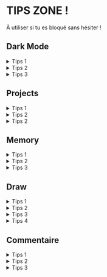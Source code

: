 # TIPS ZONE !

À utiliser si tu es bloqué sans hésiter !

## Dark Mode

<details>
   <summary>Tips 1</summary>

Dans un useEffect `onMount`, récupère le thème du localStorage.

```js
useEffect(() => {
  const savedColorScheme = localStorage.getItem(localStorageThemeKey);

  if (savedColorScheme) {
    // Si il y en a un, tu peux le setter
    return;
  }
  // ... récupère maintenant le prefers-color-scheme
}, []);
```

</details>

<details>
   <summary>Tips 2</summary>

Dans un useEffect `onMount`, si il n'y a pas de localStorage on utilise
la mediaQuery et on ajoute un event listener pour écouter les changement.

```js
useEffect(() => {
  // ... localStorage

  const isDark = window.matchMedia('(prefers-color-scheme: dark)');

  const handleChange = () => {
    // en fonction du prefers-color-scheme, tu peux setter le theme
    // 💡 isDark.matches ? ... : ...
  };

  mediaQuery.addEventListener('change', handleChange);
  handleChange();
}, []);
```

</details>

<details>
   <summary>Tips 3</summary>

Lorsqu'on change de thème, il faut sauvegarder le nouveau thème
dans le localStorage.

```js
const toggleTheme = () => {
  setTheme((prev) => {
    const newTheme = prev === 'light' ? 'dark' : 'light';
    // soit tu l'ajoutes dans le local storage ici, c'est pas top mais ça fonctionne
    return newTheme;
  });
};

useEffect(() => {
  // soit tu l'ajoutes ici
}, [theme]);
```

</details>

## Projects

<details>
  <summary>Tips 1</summary>

Idle est la valeur par défaut, et voici le reducer :

```js
function fetchReducer(state, action) {
  switch (action.type) {
    case 'pending': {
      // data et error null
    }
    case 'resolved': {
      // data: action.data
    }
    case 'rejected': {
      // error: action.error
    }
    default: {
      throw new Error(`Unhandled action type: ${action.type}`);
    }
  }
}
```

</details>

<details>
  <summary>Tips 2</summary>

Voici la fonction qui permet de fetch les données via
notre hook.

```js
const run = useCallback(() => {
  fetch(url, config)
    .then(async (res) => {
      const json = // await le json

      if (res.ok) {
        // utilise dispatch avec resolved
      } else {
        // utilise dispatch avec rejected
      }
    })
    .catch((error) => {
      // utilise dispatch avec rejected
    });
}, [config, url]);
```

</details>

<details>
  <summary>Tips 2</summary>

Le hook est ici : https://usehooks-ts.com/react-hook/use-is-mounted

```js
const run = useCallback(() => {
  fetch(url, config)
    .then(async (res) => {
      const json = await res.json();

      // Rajouter une condition ici !
      if (!isMounted()) {
        return;
      }

      // ...
    })
    .catch((error) => {
      // ICI Aussi !!

      dispatch({ type: 'rejected', error });
    });
}, [config, url]);
```

</details>

## Memory

<details>
<summary>Tips 1</summary>

Voici les states de notre context ainsi que la méthode pour savoir si c'est fini.

```js
const [cards, setCards] = useState(() => getInitialMemory()); // utiliser une fonction ici !
const [tryCount, setTryCount] = useState(0);

const isFinish = useMemo(() => isMemoryFinished(cards), [cards]); // on recherche que quand cards change
```

J'utilise useMemo pour éviter de recalculer la méthode `isMemoryFinished` chaque render.

</details>

<details>
  <summary>Tips 2</summary>

Dans la fonction `returnCard` qui est appelé lorsque qu'on clique sur
une carte, on set le state pour cette carte.

Ensuite, ce useEffect va être appelé. Je récupère toutes les cartes,
retourne et vérifie qu'il y en a 2 (car le check ne se produit que
avec deux cartes).

Et dans ce cas, je regarde si les cartes sont paires et j'ajoute
un setTimeout pour changer les states des cartes retournées en HIDE ou
FIND en fonction de `isPair`.

```js
useEffect(() => {
  const returnedCards = // récupère les cartes retournées

  // Si il y en a pas 2, on ne fait rien
  if (returnedCards.length !== 2) {
    return;
  }

  const isPair = isPairCards(returnedCards[0], returnedCards[1]);

  setTimeout(
    () => {
      // update les states en fonction de tryCount
    },
    isPair ? 400 : 1000
  );
}, [cards]);
```

</details>

<details>
  <summary>Tips 3</summary>

Voici ce que j'avais mis dans le setTimeout d'avant.

```js
setCards((prev) =>
  prev.map((card) => {
    if (card.state === CARD_STATE.RETURNED && returnedCards.includes(card)) {
      // Si c'est pair je vais mettre le state en FIND
      card.state = isPair ? CARD_STATE.FIND : CARD_STATE.HIDE;
    }
    return card;
  })
);

// incrémente aussi tryCount.
```

Et voici le début de la fonction `returnCard`

C'est quand on clique sur une carte.

```js
const returnCard = (returnedCard) => {
  // Vérifier que l'utilisateur clique sur une carte cachée

  // Récupérer toutes les cartes retournées avec .filter

  // Si il y en a plus de 2, on ne fait rien ou si la carte retournée faisait parti des cartes retournées avant (si on a recliqué dessus)
  if (/*...*/) {
    return;
  }

  // Modifie le state de la carte retournée en utilisant .map ou .find et en copiant le tableau
};
```

</details>

## Draw

<details>
  <summary>Tips 1</summary>

Voici la fonction draw :

```js
const draw = (event) => {
  if (!isDrawing.current) return;
  const context = canvas.current?.getContext('2d');
  const coordinate = getCoordinates(event, canvas.current);

  if (!context || !coordinate) return;

  if (lastCoordinate.current) {
    context.lineCap = 'round';
    context.lineJoin = 'round';
    context.beginPath();
    context.moveTo(lastCoordinate.current.x, lastCoordinate.current.y);
    context.lineTo(coordinate.x, coordinate.y);
    context.stroke();
  }

  lastCoordinate.current = coordinate;
};
```

</details>

<details>
  <summary>Tips 2</summary>

On ajoute un event mouseup sur notre useEffect !

```js
useEffect(() => {
  const handleMouseUp = () => {
    stopDrawing();
  };

  window.addEventListener('mouseup', handleMouseUp);
  return () => {
    window.removeEventListener('mouseup', handleMouseUp);
  };
}, []);
```

</details>

<details>
  <summary>Tips 3</summary>

Voici les props du draw control et un exemple de son utilisation !

```jsx
// Draw.tsx
<DrawControl
  defaultColor={DEFAULT_COLOR}
  defaultSize={DEFAULT_SIZE}
  onColorChange={(color) => {
    canvas.current.getContext('2d').strokeStyle = color;
  }}
  onSizeChange={(size) => {
    canvas.current.getContext('2d').lineWidth = size;
  }}
/>
// DrawControl.tsx
<input
  id="draw-color-picker"
  type="color"
  defaultValue={defaultColor} // <-- new props
  onChange={(e) => {
    onColorChange(e.target.value); // <-- new props
  }}
/>
```

</details>

<details>
  <summary>Tips 4</summary>

Le useEffect appelle toujours une fonction liée au useEffect pour éviter des problèmes.

```jsx
// Pour reset le canvas
// https://stackoverflow.com/questions/2142535/how-to-clear-the-canvas-for-redrawing
canvas.current
  .getContext('2d')
  .clearRect(0, 0, canvas.current.width, canvas.current.height);

// Pour le sauvegarder (oui c'est un peu tricky)
// https://stackoverflow.com/questions/10673122/how-to-save-canvas-as-an-image-with-canvas-todataurl
const data = canvas.current.toDataURL();
const link = document.createElement('a');
link.download = 'image.png';
link.href = data;
link.click();
```

</details>

## Commentaire

<details>
  <summary>Tips 1</summary>

```jsx
const {
  data: comments,
  error,
  isLoading,
  isRejected,
  isResolved,
  run,
} = useFetch(commentsUrl);
```

</details>

<details>
  <summary>Tips 2</summary>

```jsx
return (
  // ...
    {isResolved
      ? comments.map((comment) => (
        <Comment key={comment.id} {...comment} />
      ))
      : null
    }
    {
      isLoading ? <Loader/> : null
    }
    {
      isRejected ? (
        <Typography variant="body1">
          Sorry, there is an error : {error}
        </Typography>
      ) : null
    }
  // ...
)
```

</details>

<details>
  <summary>Tips 3</summary>

Tu as deux choix :

- soit tu mets toute la logique dans `ComponentForm` et tu ajoutes une props
  dans ce composant pour modifier, refresh les commentaires. Cette props sera
  appelée après avoir ajouté un commentaire sans erreur.
- (plus difficile) soit tu gères la logique dans le composant `ComponentSection` et tu vas
  passer une fonction en paramètre dans le composant `ComponentForm` qui ne gérera
  que la récupération des commentaires. En fonction de la réponse de l'api, cette
  props peut retourner une promise pour redonner l'information à l'enfant

J'ai choisis l'exemple 2 avec :

```jsx
const onAddComment = (comment) =>
  fetch(commentsUrl, {
    method: 'POST',
    body: JSON.stringify(comment),
  }).then(async (res) => {
    const json = await res.json();

    if (res.ok) {
      run(); // <-- refresh les commentaires
      return json;
    }

    return Promise.reject(json.error); // <-- renvoie une erreur dans .catch
  });
```

Et dans le composant `ComponentForm` je peux l'utiliser comme ceci :

```jsx
onSubmit({ username, comment })
  .then(() => {
    // enlever l'erreur et clear le formulaire
  })
  .catch((error) => {
    // afficher l'erreur
  });
```

</details>
